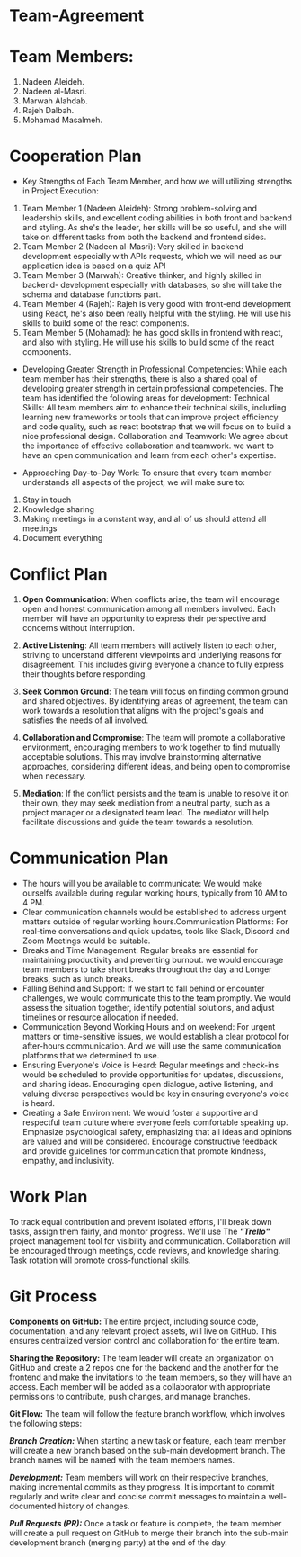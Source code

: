# Team-Agreement

# Team Members: 
1. Nadeen Aleideh.
2. Nadeen al-Masri.
3. Marwah Alahdab.
4. Rajeh Dalbah.
5. Mohamad Masalmeh.


# Cooperation Plan
- Key Strengths of Each Team Member, and how we will utilizing strengths in Project Execution:
1. Team Member 1 (Nadeen Aleideh): Strong problem-solving and leadership skills, and excellent coding abilities in both front and backend and styling.
As she's the leader, her skills will be so useful, and she will take on different tasks from both the backend and frontend sides.
2. Team Member 2 (Nadeen al-Masri): Very skilled in backend development especially with APIs requests, which we will need as our application idea is based on a quiz API
3. Team Member 3 (Marwah): Creative thinker, and highly skilled in backend- development especially with databases, so she will take the schema and database functions part.
4. Team Member 4 (Rajeh): Rajeh is very good with front-end development using React, he's also been really helpful with the styling. He will use his skills to build some of the react components.
5. Team Member 5 (Mohamad): he has good skills in frontend with react, and also with styling. He will use his skills to build some of the react components.

- Developing Greater Strength in Professional Competencies:
While each team member has their strengths, there is also a shared goal of developing greater strength in certain professional competencies. The team has identified the following areas for development:
Technical Skills: All team members aim to enhance their technical skills, including learning new frameworks or tools that can improve project efficiency and code quality, such as react bootstrap that we will focus on to build a nice professional design.
Collaboration and Teamwork: We agree about the importance of effective collaboration and teamwork. we want to have an open communication and  learn from each other's expertise.

- Approaching Day-to-Day Work:
To ensure that every team member understands all aspects of the project, we will make sure to:
1. Stay in touch
2.  Knowledge sharing
3.  Making meetings in a constant way, and all of us should attend all meetings
4. Document everything

# Conflict Plan

1. **Open Communication**: When conflicts arise, the team will encourage open and honest communication among all members involved. Each member will have an opportunity to express their perspective and concerns without interruption.

2. **Active Listening**: All team members will actively listen to each other, striving to understand different viewpoints and underlying reasons for disagreement. This includes giving everyone a chance to fully express their thoughts before responding.

3. **Seek Common Ground**: The team will focus on finding common ground and shared objectives. By identifying areas of agreement, the team can work towards a resolution that aligns with the project's goals and satisfies the needs of all involved.

4. **Collaboration and Compromise**: The team will promote a collaborative environment, encouraging members to work together to find mutually acceptable solutions. This may involve brainstorming alternative approaches, considering different ideas, and being open to compromise when necessary.

5. **Mediation**: If the conflict persists and the team is unable to resolve it on their own, they may seek mediation from a neutral party, such as a project manager or a designated team lead. The mediator will help facilitate discussions and guide the team towards a resolution.



# Communication Plan

- The hours will you be available to communicate: We would make ourselfs available during regular working hours, typically from 10 AM to 4 PM.
- Clear communication channels would be established to address urgent matters outside of regular working hours.Communication Platforms:
For real-time conversations and quick updates, tools like Slack, Discord and Zoom Meetings would be suitable.
- Breaks and Time Management: Regular breaks are essential for maintaining productivity and preventing burnout. we would encourage team members to take short breaks throughout the day and Longer breaks, such as lunch breaks.
- Falling Behind and Support: If we start to fall behind or encounter challenges, we would communicate this to the team promptly. We would assess the situation together, identify potential solutions, and adjust timelines or resource allocation if needed.
- Communication Beyond Working Hours and on weekend: For urgent matters or time-sensitive issues, we would establish a clear protocol for after-hours communication. And we will use the same communication platforms that we determined to use.
- Ensuring Everyone's Voice is Heard: Regular meetings and check-ins would be scheduled to provide opportunities for updates, discussions, and sharing ideas. Encouraging open dialogue, active listening, and valuing diverse perspectives would be key in ensuring everyone's voice is heard.
- Creating a Safe Environment: We would foster a supportive and respectful team culture where everyone feels comfortable speaking up. Emphasize psychological safety, emphasizing that all ideas and opinions are valued and will be considered. Encourage constructive feedback and provide guidelines for communication that promote kindness, empathy, and inclusivity.

# Work Plan

To track equal contribution and prevent isolated efforts, I'll break down tasks, assign them fairly, and monitor progress. We'll use The ***"Trello"*** project management tool for visibility and communication. Collaboration will be encouraged through meetings, code reviews, and knowledge sharing. Task rotation will promote cross-functional skills.


# Git Process

**Components on GitHub:**
The entire project, including source code, documentation, and any relevant project assets, will live on GitHub. This ensures centralized version control and collaboration for the entire team.

**Sharing the Repository:**
The team leader will create an organization on GitHub and create a 2 repos one for the backend and the another for the frontend and make the invitations to the team members, so they will have an access. Each member will be added as a collaborator with appropriate permissions to contribute, push changes, and manage branches.

**Git Flow:**
The team will follow the feature branch workflow, which involves the following steps:

***Branch Creation:*** When starting a new task or feature, each team member will create a new branch based on the sub-main development branch. The branch names will be named with the team members names.

***Development:*** Team members will work on their respective branches, making incremental commits as they progress. It is important to commit regularly and write clear and concise commit messages to maintain a well-documented history of changes.

***Pull Requests (PR):*** Once a task or feature is complete, the team member will create a pull request on GitHub to merge their branch into the sub-main development branch (merging party) at the end of the day.



